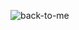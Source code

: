 ![back-to-me](https://user-images.githubusercontent.com/45395091/135709494-d3599ed2-6e6b-4043-9a14-2481002d36fa.jpg)

